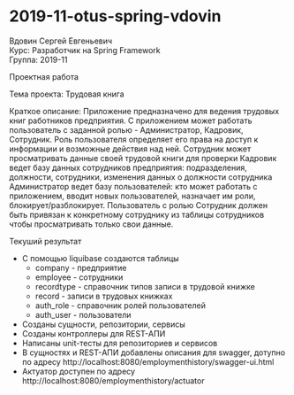 # 2019-11-otus-spring-vdovin
Вдовин Сергей Евгеньевич <br/>
Курс: Разработчик на Spring Framework <br/>
Группа: 2019-11 <br/>

Проектная работа

Тема проекта: Трудовая книга

Краткое описание:
Приложение предназначено для ведения трудовых книг работников предприятия.
С приложением может работать пользователь с заданной ролью - Администратор, Кадровик, Сотрудник.
Роль пользователя определяет его права на доступ к информации и возможные действия над ней.
Сотрудник может просматривать данные своей трудовой книги для проверки
Кадровик ведет базу данных сотрудников предприятия: подразделения, должности, сотрудники, изменения данных о должности сотрудника
Администратор ведет базу пользователей: кто может работать с приложением, вводит новых пользователей, назначает им роли, блокирует/разблокирует.
Пользователь с ролью Сотрудник должен быть привязан к конкретному сотруднику из таблицы сотрудников чтобы просматривать только свои данные.

Текуший результат

- С помощью liquibase создаются таблицы 
  - company    - предприятие
  - employee   - сотрудники
  - recordtype - справочник типов записи в трудовой книжке
  - record     - записи в трудовых книжках
  - auth_role  - справочник ролей пользователей
  - auth_user  - пользователи
- Созданы сущности, репозитории, сервисы
- Созданы контроллеры для REST-АПИ
- Написаны unit-тесты для репозиториев и сервисов
- В сущностях и REST-АПИ добавлены описания для swagger, дотупно по адресу
  http://localhost:8080/employmenthistory/swagger-ui.html
- Актуатор доступен по адресу
  http://localhost:8080/employmenthistory/actuator


